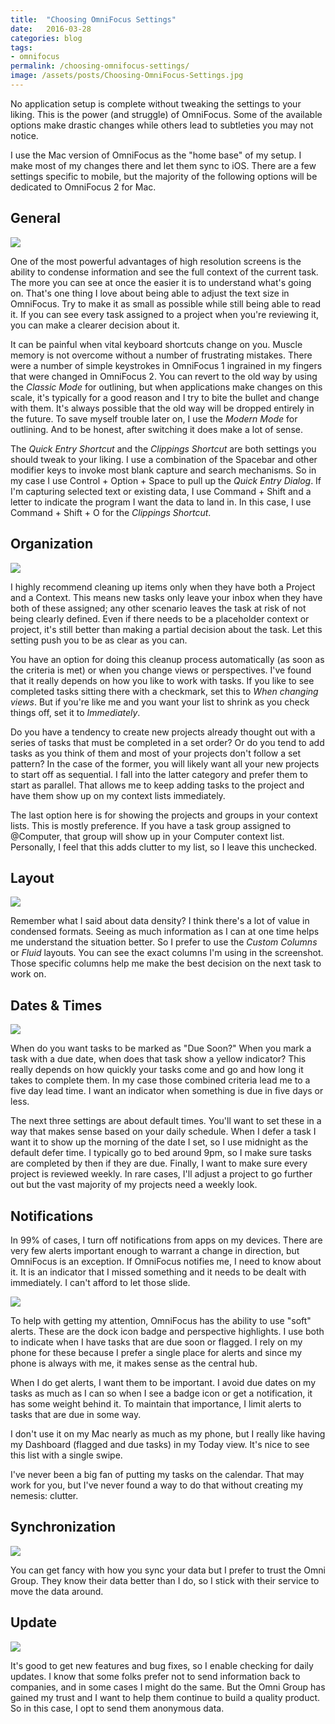 ```yaml
---
title:  "Choosing OmniFocus Settings"
date:   2016-03-28
categories: blog
tags:
- omnifocus
permalink: /choosing-omnifocus-settings/
image: /assets/posts/Choosing-OmniFocus-Settings.jpg
---
```

No application setup is complete without tweaking the settings to your liking. This is the power (and struggle) of OmniFocus. Some of the available options make drastic changes while others lead to subtleties you may not notice.
<!--more-->

I use the Mac version of OmniFocus as the "home base" of my setup. I make most of my changes there and let them sync to iOS. There are a few settings specific to mobile, but the majority of the following options will be dedicated to OmniFocus 2 for Mac.

## General

<img class="center-image post-image-small" src="/assets/posts_extra/choosing_omnifocus_settings/General_Preferences.jpg" />

One of the most powerful advantages of high resolution screens is the ability to condense information and see the full context of the current task. The more you can see at once the easier it is to understand what's going on. That's one thing I love about being able to adjust the text size in OmniFocus. Try to make it as small as possible while still being able to read it. If you can see every task assigned to a project when you're reviewing it, you can make a clearer decision about it.

It can be painful when vital keyboard shortcuts change on you. Muscle memory is not overcome without a number of frustrating mistakes. There were a number of simple keystrokes in OmniFocus 1 ingrained in my fingers that were changed in OmniFocus 2. You can revert to the old way by using the _Classic Mode_ for outlining, but when applications make changes on this scale, it's typically for a good reason and I try to bite the bullet and change with them. It's always possible that the old way will be dropped entirely in the future. To save myself trouble later on, I use the _Modern Mode_ for outlining. And to be honest, after switching it does make a lot of sense.

The _Quick Entry Shortcut_ and the _Clippings Shortcut_ are both settings you should tweak to your liking. I use a combination of the Spacebar and other modifier keys to invoke most blank capture and search mechanisms. So in my case I use Control + Option + Space to pull up the _Quick Entry Dialog_. If I'm capturing selected text or existing data, I use Command + Shift and a letter to indicate the program I want the data to land in. In this case, I use Command + Shift + O for the _Clippings Shortcut_.

## Organization

<img class="center-image post-image-small" src="/assets/posts_extra/choosing_omnifocus_settings/Organization_Preferences.jpg" />

I highly recommend cleaning up items only when they have both a Project and a Context. This means new tasks only leave your inbox when they have both of these assigned; any other scenario leaves the task at risk of not being clearly defined. Even if there needs to be a placeholder context or project, it's still better than making a partial decision about the task. Let this setting push you to be as clear as you can.

You have an option for doing this cleanup process automatically (as soon as the criteria is met) or when you change views or perspectives. I've found that it really depends on how you like to work with tasks. If you like to see completed tasks sitting there with a checkmark, set this to _When changing views_. But if you're like me and you want your list to shrink as you check things off, set it to _Immediately_.

Do you have a tendency to create new projects already thought out with a series of tasks that must be completed in a set order? Or do you tend to add tasks as you think of them and most of your projects don't follow a set pattern? In the case of the former, you will likely want all your new projects to start off as sequential. I fall into the latter category and prefer them to start as parallel. That allows me to keep adding tasks to the project and have them show up on my context lists immediately.

The last option here is for showing the projects and groups in your context lists. This is mostly preference. If you have a task group assigned to @Computer, that group will show up in your Computer context list. Personally, I feel that this adds clutter to my list, so I leave this unchecked.

## Layout

<img class="center-image post-image-small" src="/assets/posts_extra/choosing_omnifocus_settings/Layout_Preferences.jpg" />

Remember what I said about data density? I think there's a lot of value in condensed formats. Seeing as much information as I can at one time helps me understand the situation better. So I prefer to use the _Custom Columns_  or _Fluid_ layouts. You can see the exact columns I'm using in the screenshot. Those specific columns help me make the best decision on the next task to work on.

## Dates & Times

<img class="center-image post-image-small" src="/assets/posts_extra/choosing_omnifocus_settings/Date_Time_Preferences.jpg" />

When do you want tasks to be marked as "Due Soon?" When you mark a task with a due date, when does that task show a yellow indicator? This really depends on how quickly your tasks come and go and how long it takes to complete them. In my case those combined criteria lead me to a five day lead time. I want an indicator when something is due in five days or less.

The next three settings are about default times. You'll want to set these in a way that makes sense based on your daily schedule. When I defer a task I want it to show up the morning of the date I set, so I use midnight as the default defer time. I typically go to bed around 9pm, so I make sure tasks are completed by then if they are due. Finally, I want to make sure every project is reviewed weekly. In rare cases, I'll adjust a project to go further out but the vast majority of my projects need a weekly look.

## Notifications

In 99% of cases, I turn off notifications from apps on my devices. There are very few alerts important enough to warrant a change in direction, but OmniFocus is an exception. If OmniFocus notifies me, I need to know about it. It is an indicator that I missed something and it needs to be dealt with immediately. I can't afford to let those slide.

<img class="center-image post-image-small" src="/assets/posts_extra/choosing_omnifocus_settings/Notification_Preferences.jpg" />

To help with getting my attention, OmniFocus has the ability to use "soft" alerts. These are the dock icon badge and perspective highlights. I use both to indicate when I have tasks that are due soon or flagged. I rely on my phone for these because I prefer a single place for alerts and since my phone is always with me, it makes sense as the central hub.

When I do get alerts, I want them to be important. I avoid due dates on my tasks as much as I can so when I see a badge icon or get a notification, it has some weight behind it. To maintain that importance, I limit alerts to tasks that are due in some way.

I don't use it on my Mac nearly as much as my phone, but I really like having my Dashboard (flagged and due tasks) in my Today view. It's nice to see this list with a single swipe.

I've never been a big fan of putting my tasks on the calendar. That may work for you, but I've never found a way to do that without creating my nemesis: clutter.

## Synchronization

<img class="center-image post-image-small" src="/assets/posts_extra/choosing_omnifocus_settings/Synchronization_Preferences.jpg" />

You can get fancy with how you sync your data but I prefer to trust the Omni Group. They know their data better than I do, so I stick with their service to move the data around.

## Update

<img class="center-image post-image-small" src="/assets/posts_extra/choosing_omnifocus_settings/Update_Preferences.jpg" />

It's good to get new features and bug fixes, so I enable checking for daily updates. I know that some folks prefer not to send information back to companies, and in some cases I might do the same. But the Omni Group has gained my trust and I want to help them continue to build a quality product. So in this case, I opt to send them anonymous data.
